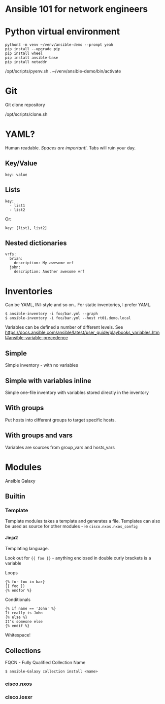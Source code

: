 # Ansible 101 for network engineers

# Python virtual environment

```
python3 -m venv ~/venv/ansible-demo --prompt yeah
pip install --upgrade pip
pip install wheel
pip install ansible-base
pip install netaddr
```

/opt/scripts/pyenv.sh
. ~/venv/ansible-demo/bin/activate

# Git

Git clone repository

/opt/scripts/clone.sh

# YAML?

Human readable. *Spaces are important!*. Tabs will ruin your day.

## Key/Value

`key: value`

## Lists

```
key:
  - list1
  - list2
```

Or:

```
key: [list1, list2]
```

## Nested dictionaries

```
vrfs:
  brian:
    description: My awesome vrf
  john:
    description: Another awesome vrf
```

# Inventories

Can be YAML, INI-style and so on.. For static inventories, I prefer YAML.

```
$ ansible-inventory -i foo/bar.yml --graph
$ ansible-inventory -i foo/bar.yml --host rt01.demo.local
```

Variables can be defined a number of different levels. 
See https://docs.ansible.com/ansible/latest/user_guide/playbooks_variables.html#ansible-variable-precedence

## Simple

Simple inventory - with no variables

## Simple with variables inline

Simple one-file inventory with variables stored directly in the inventory

## With groups

Put hosts into different groups to target specific hosts.

## With groups and vars

Variables are sources from group_vars and hosts_vars 
# Modules

Ansible Galaxy

## Builtin

### Template

Template modules takes a template and generates a file. Templates can also be used
as source for other modules - ie `cisco.nxos.nxos_config`

#### Jinja2

Templating language.

Look out for `{{ foo }}` - anything enclosed in double curly brackets is a variable

Loops
```
{% for foo in bar}
{{ foo }}
{% endfor %}
```

Conditionals
```
{% if name == 'John' %}
It really is John
{% else %}
It's someone else
{% endif %}
```

Whitespace!

## Collections

FQCN - Fully Qualified Collection Name

```
$ ansible-Galaxy collection install <name>
```

### cisco.nxos

### cisco.iosxr
